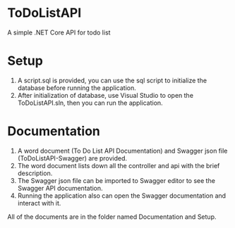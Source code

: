 # ToDoListAPI
A simple .NET Core API for todo list <br />

# Setup
1. A script.sql is provided, you can use the sql script to initialize the database before running the application. <br />
2. After initialization of database, use Visual Studio to open the ToDoListAPI.sln, then you can run the application. <br />

# Documentation
1. A word document (To Do List API Documentation) and Swagger json file (ToDoListAPI-Swagger) are provided. <br />
2. The word document lists down all the controller and api with the brief description. <br />
3. The Swagger json file can be imported to Swagger editor to see the Swagger API documentation. <br />
4. Running the application also can open the Swagger documentation and interact with it. <br />

All of the documents are in the folder named Documentation and Setup.
